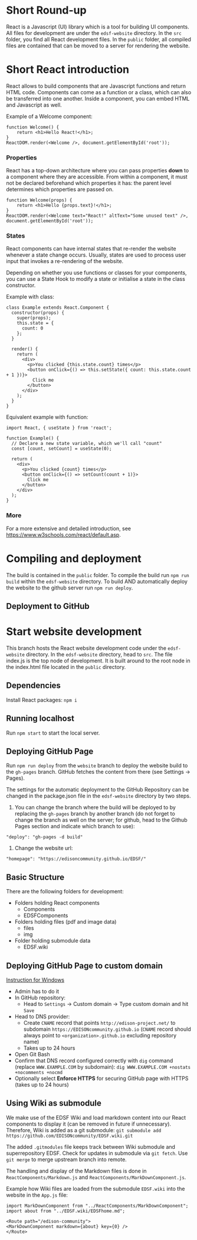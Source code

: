 # Short Round-up 
React is a Javascript (UI) library which is a tool for building UI components. All files for development are under the `edsf-website` directory. In the `src` folder, you find all React development files. In the `public` folder, all compiled files are contained that can be moved to a server for rendering the website. 

# Short React introduction

React allows to build components that are Javascript functions and return HTML code. Components can come as a function or a class, which can also be transferred into one another. Inside a component, you can embed HTML and Javascript as well. 

Example of a Welcome component:

```
function Welcome() {
    return <h1>Hello React!</h1>;
}
ReactDOM.render(<Welcome />, document.getElementById('root'));
``` 

### Properties
React has a top-down architecture where you can pass properties **down** to a component where they are accessible. From within a component, it must not be declared beforehand which properties it has: the parent level determines which properties are passed on.  

```
function Welcome(props) {
    return <h1>Hello {props.text}!</h1>;
}
ReactDOM.render(<Welcome text="React!" altText="Some unused text" />, document.getElementById('root'));
``` 

### States
React components can have internal states that re-render the website whenever a state change occurs. Usually, states are used to process user input that invokes a re-rendering of the website. 

Depending on whether you use functions or classes for your components, you can use a State Hook to modify a state or initialise a state in the class constructor.

Example with class:
``` 
class Example extends React.Component {
  constructor(props) {
    super(props);
    this.state = {
      count: 0
    };
  }

  render() {
    return (
      <div>
        <p>You clicked {this.state.count} times</p>
        <button onClick={() => this.setState({ count: this.state.count + 1 })}>
          Click me
        </button>
      </div>
    );
  }
}
```
Equivalent example with function:

```
import React, { useState } from 'react';

function Example() {
  // Declare a new state variable, which we'll call "count"
  const [count, setCount] = useState(0);

  return (
    <div>
      <p>You clicked {count} times</p>
      <button onClick={() => setCount(count + 1)}>
        Click me
      </button>
    </div>
  );
}

```
### More

For a more extensive and detailed introduction, see https://www.w3schools.com/react/default.asp. 

# Compiling and deployment
The build is contained in the `public` folder. To compile the build run `npm run build` within the `edsf-website` directory. To build AND automatically deploy the website to the github server run `npm run deploy`. 

## Deployment to GitHub



# Start website development
This branch hosts the React website development code under the `edsf-website` directory.
In the `edsf-website` directory, head to `src`. 
The file index.js is the top node of development. It is built around to the root node in the index.html file located in the `public` directory. 

## Dependencies
Install React packages: `npm i`

## Running localhost
Run `npm start` to start the local server.

## Deploying GitHub Page 
Run `npm run deploy` from the `website` branch to deploy the website build to the `gh-pages` branch. GitHub fetches the content from there (see Settings -> Pages).

The settings for the automatic deployment to the GitHub Repository can be changed in the package.json file in the `edsf-website` directory by two steps. 
1. You can change the branch where the build will be deployed to by replacing the `gh-pages` branch by another branch (do not forget to change the branch as well on the server; for github, head to the Github Pages section and indicate which branch to use): 
   
`"deploy": "gh-pages -d build"`

1. Change the website url:

`"homepage": "https://edisoncommunity.github.io/EDSF/"`

## Basic Structure

There are the following folders for development:

* Folders holding React components
  * Components
  * EDSFComponents 
* Folders holding files (pdf and image data)
  * files 
  * img
* Folder holding submodule data
  * EDSF.wiki
  
## Deploying GitHub Page to custom domain
[Instruction for Windows](https://docs.github.com/en/github/working-with-github-pages/managing-a-custom-domain-for-your-github-pages-site)

* Admin has to do it
* In GitHub repository:
	* Head to `Settings` -> Custom domain -> Type custom domain and hit `Save`
* Head to DNS provider:
	* Create `CNAME` record that points `http://edison-project.net/` to subdomain `https://EDISONcommunity.github.io` (`CNAME` record should always point to `<organization>.github.io` excluding repository name)
	* Takes up to 24 hours
* Open Git Bash
* Confirm that DNS record configured correctly with `dig` command (replace `WWW.EXAMPLE.COM` by subdomain): 
`dig WWW.EXAMPLE.COM +nostats +nocomments +nocmd` 
* Optionally select **Enforce HTTPS** for securing GitHub page with HTTPS (takes up to 24 hours)

## Using Wiki as submodule
We make use of the EDSF Wiki and load markdown content  into our React components to display it (can be removed in future if unnecessary). Therefore, Wiki is added as a git submodule:
`git submodule add https://github.com/EDISONcommunity/EDSF.wiki.git`

The added `.gitmodules` file keeps track between Wiki submodule and superrepository EDSF. 
Check for updates in submodule via `git fetch`. Use `git merge` to merge upstream branch into remote.

The handling and display of the Markdown files is done in `ReactComponents/Markdown.js` and `ReactComponents/MarkDownComponent.js`.

Example how Wiki files are loaded from the submodule `EDSF.wiki` into the website in the `App.js` file:

```
import MarkDownComponent from "../ReactComponents/MarkDownComponent";
import about from "../EDSF.wiki/EDSFhome.md";

<Route path="/edison-community">
<MarkDownComponent markdown={about} key={0} />
</Route>
```

